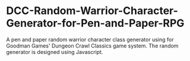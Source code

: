 # DCC-Random-Warrior-Character-Generator-for-Pen-and-Paper-RPG
A pen and paper random warrior character class generator using for Goodman Games' Dungeon Crawl Classics game system.  The random generator is designed using Javascript.
